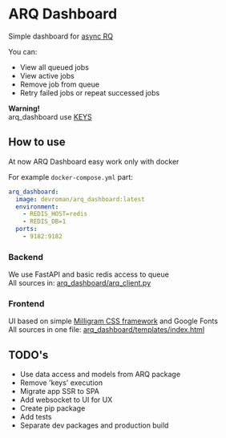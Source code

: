 # ARQ Dashboard
Simple dashboard for [async RQ](https://github.com/samuelcolvin/arq)  

You can:
- View all queued jobs
- View active jobs
- Remove job from queue
- Retry failed jobs or repeat successed jobs

**Warning!**  
arq_dashboard use [KEYS](https://redis.io/commands/KEYS) 

## How to use
At now ARQ Dashboard easy work only with docker  

For example `docker-compose.yml` part:
```yml
arq_dashboard:
  image: devroman/arq_dashboard:latest
  environment:
    - REDIS_HOST=redis
    - REDIS_DB=1
  ports:
    - 9182:9182
```

### Backend
We use FastAPI and basic redis access to queue  
All sources in: [arq_dashboard/arq_client.py](arq_dashboard/arq_client.py)

### Frontend
UI based on simple [Milligram CSS framework](https://milligram.io/) and Google Fonts  
All sources in one file: [arq_dashboard/templates/index.html](arq_dashboard/templates/index.html)

## TODO's
- Use data access and models from ARQ package
- Remove 'keys' execution
- Migrate app SSR to SPA
- Add websocket to UI for UX
- Create pip package
- Add tests
- Separate dev packages and production build
